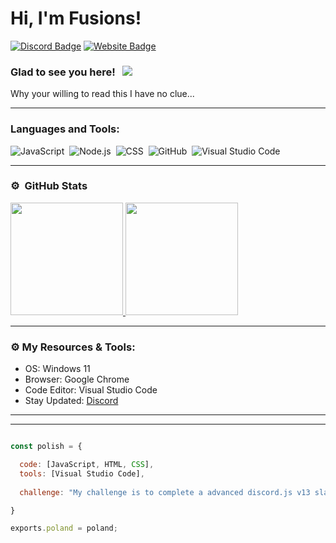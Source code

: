 # Hi, I'm Fusions!

[![Discord Badge](https://img.shields.io/badge/-Discord-0e76a8?style=flat-square&logo=Discord&logoColor=white)](https://fusions.dev/discord)
[![Website Badge](https://img.shields.io/badge/Website-3b5998?style=flat-square&logo=google-chrome&logoColor=white)](https://fusions.dev/)

### Glad to see you here! &nbsp; ![](https://komarev.com/ghpvc/?username=fusionsdev&label=Views&color=blue&style=plastic)

Why your willing to read this I have no clue...

---

### Languages and Tools:

![JavaScript](https://img.shields.io/badge/-JavaScript-333333?style=flat&logo=javascript)&nbsp;
![Node.js](https://img.shields.io/badge/-Node.js-333333?style=flat&logo=node.js)&nbsp;
![CSS](https://img.shields.io/badge/-CSS-333333?style=flat&logo=CSS3&logoColor=1572B6)&nbsp;
![GitHub](https://img.shields.io/badge/-GitHub-333333?style=flat&logo=github)&nbsp;
![Visual Studio Code](https://img.shields.io/badge/-Visual%20Studio%20Code-333333?style=flat&logo=visual-studio-code&logoColor=007ACC)&nbsp;

---

### ⚙️ &nbsp;GitHub Stats

<p align="left">
<a href="https://github.com/FusionsDev">
  <img height="180em" src="https://github-readme-stats-eight-theta.vercel.app/api?username=FusionsDev&show_icons=true&theme=react&include_all_commits=true&count_private=true"/>
  <img height="180em" src="https://github-readme-stats-eight-theta.vercel.app/api/top-langs/?username=FusionsDev&layout=compact&langs_count=8&theme=react"/>
</a>
</p>

---

### ⚙️ My Resources & Tools:

- OS: Windows 11
- Browser: Google Chrome
- Code Editor: Visual Studio Code
- Stay Updated: [Discord](https://fusions.dev/discord)

---



---


```js

const polish = {

  code: [JavaScript, HTML, CSS],
  tools: [Visual Studio Code], 
  
  challenge: "My challenge is to complete a advanced discord.js v13 slash command bot.",

}

exports.poland = poland;

```
